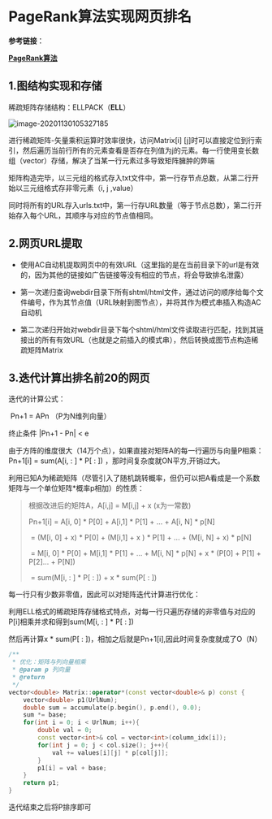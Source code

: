# PageRank算法实现网页排名

**参考链接**：

[**PageRank算法**](https://blog.csdn.net/u013007900/article/details/88961913)

## 1.图结构实现和存储

稀疏矩阵存储结构：ELLPACK（**ELL**）

![image-20201130105327185](https://raw.githubusercontent.com/StuOfBupt/MyTypora/master/img/image-20201130105327185.png?token=AHMLWBN3RGYKBMOPDBHFFY27YRPOO)

进行稀疏矩阵-矢量乘积运算时效率很快，访问Matrix[i] [j]时可以直接定位到行索引，然后遍历当前行所有的元素查看是否存在列值为j的元素。每一行使用变长数组（vector）存储，解决了当某一行元素过多导致矩阵臃肿的弊端

矩阵构造完毕，以三元组的格式存入txt文件中，第一行存节点总数，从第二行开始以三元组格式存非零元素（i, j ,value）

同时将所有的URL存入urls.txt中，第一行存URL数量（等于节点总数），第二行开始存入每个URL，其顺序与对应的节点值相同。

## 2.网页URL提取

- 使用AC自动机提取网页中的有效URL（这里指的是在当前目录下的url是有效的，因为其他的链接如广告链接等没有相应的节点，将会导致排名泄露）

- 第一次递归查询webdir目录下所有shtml/html文件，通过访问的顺序给每个文件编号，作为其节点值（URL映射到图节点），并将其作为模式串插入构造AC自动机

- 第二次递归开始对webdir目录下每个shtml/html文件读取进行匹配，找到其链接出的所有有效URL（也就是之前插入的模式串），然后转换成图节点构造稀疏矩阵Matrix


## 3.迭代计算出排名前20的网页

迭代的计算公式：

​							Pn+1 = APn （P为N维列向量）

终止条件			|Pn+1 - Pn| < e

由于方阵的维度很大（14万个点），如果直接对矩阵A的每一行遍历与向量P相乘：Pn+1[i] = sum(A[i, : ] * P[ : ]) ，那时间复杂度就ON平方,开销过大。

利用已知A为稀疏矩阵（尽管引入了随机跳转概率，但仍可以把A看成是一个系数矩阵与一个单位矩阵*概率p相加）的性质：

> 根据改进后的矩阵A，A[i,j] = M[i,j] + x (x为一常数)
>
> Pn+1[i] = A[i, 0] * P[0] + A[i,1] * P[1] + ... + A[i, N] * p[N]
>
> ​			 = (M[i, 0] + x) * P[0] + (M[i,1] + x ) * P[1] + ... + (M[i, N] + x) * p[N]
>
> ​			 = M[i, 0] * P[0] + M[i,1] * P[1] + ... + M[i, N] * p[N] + x * (P[0] + P[1] + P[2]... + P[N])
>
> ​			 = sum(M[i, : ] * P[ : ]) + x * sum(P[ : ])

每一行只有少数非零值，因此可以对矩阵迭代计算进行优化：

利用ELL格式的稀疏矩阵存储格式特点，对每一行只遍历存储的非零值与对应的P[i]相乘并求和得到sum(M[i, : ] * P[ : ])

然后再计算x * sum(P[ : ])，相加之后就是Pn+1[i],因此时间复杂度就成了O（N）

```c++
/**
 * 优化：矩阵与列向量相乘
 * @param p 列向量
 * @return
 */
vector<double> Matrix::operator*(const vector<double>& p) const {
    vector<double> p1(UrlNum);
    double sum = accumulate(p.begin(), p.end(), 0.0);
    sum *= base;
    for(int i = 0; i < UrlNum; i++){
        double val = 0;
        const vector<int>& col = vector<int>(column_idx[i]);
        for(int j = 0; j < col.size(); j++){
            val += values[i][j] * p[col[j]];
        }
        p1[i] = val + base;
    }
    return p1;
}
```

迭代结束之后将P排序即可